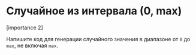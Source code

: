 # Случайное из интервала (0, max)

[importance 2]

Напишите код для генерации случайного значения в диапазоне от `0` до `max`, не включая `max`.
